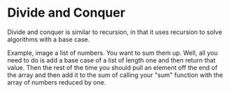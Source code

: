 # Divide and Conquer 

Divide and conquer is similar to recursion, in that it uses recursion to solve algorithms with a base case.

Example, image a list of numbers. You want to sum them up. Well, all you need to do is add a base case of a list of length one and then return that value. Then the rest of the time you should pull an element off the end of the array and then add it to the sum of calling your "sum" function with the array of numbers reduced by one. 

